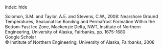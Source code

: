 index: hide

<div class="Citation">

  <div class="Citation-body">
    <div class="Citation-text">Solomon, S.M. and Taylor, A.E. and Stevens, C.W., 2008: Nearshore Ground Temperatures, Seasonal Ice Bonding and Permafrost Formation Within the Bottom-Fast Ice Zone, Mackenzie Delta, NWT, Institute of Northern Engineering, University of Alaska, Fairbanks, pp. 1675-1680</div>
    <div class="Citation-links">
      <div class="CitationLink" data-href="https://scholar.google.com/scholar?q=Nearshore+Ground+Temperatures%2C+Seasonal+Ice+Bonding+and+Permafrost+Formation+Within+the+Bottom-Fast+Ice+Zone%2C+Mackenzie+Delta%2C+NWT">
        <div class="CitationLink-icon CitationLink-Scholar"></div>
        <div class="CitationLink-text">Google Scholar</div>
      </div>
    </div>
  </div>
</div>


<div class="Citation-copy">
&copy; Institute of Northern Engineering, University of Alaska, Fairbanks, 2008
</div>